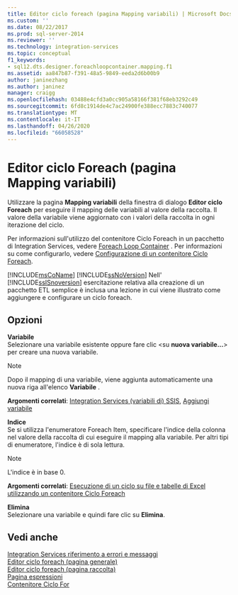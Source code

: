 ```yaml
---
title: Editor ciclo foreach (pagina Mapping variabili) | Microsoft Docs
ms.custom: ''
ms.date: 08/22/2017
ms.prod: sql-server-2014
ms.reviewer: ''
ms.technology: integration-services
ms.topic: conceptual
f1_keywords:
- sql12.dts.designer.foreachloopcontainer.mapping.f1
ms.assetid: aa847b87-f391-48a5-9849-eeda2d6b00b9
author: janinezhang
ms.author: janinez
manager: craigg
ms.openlocfilehash: 03488e4cfd3a0cc905a58166f381f68eb3292c49
ms.sourcegitcommit: 6fd8c1914de4c7ac24900fe388ecc7883c740077
ms.translationtype: MT
ms.contentlocale: it-IT
ms.lasthandoff: 04/26/2020
ms.locfileid: "66058528"
---
```

# <a name="foreach-loop-editor-variable-mappings-page"></a>Editor ciclo Foreach (pagina Mapping variabili)
  Utilizzare la pagina **Mapping variabili** della finestra di dialogo **Editor ciclo Foreach** per eseguire il mapping delle variabili al valore della raccolta. Il valore della variabile viene aggiornato con i valori della raccolta in ogni iterazione del ciclo.  
  
 Per informazioni sull'utilizzo del contenitore Ciclo Foreach in un pacchetto di Integration Services, vedere [Foreach Loop Container](control-flow/foreach-loop-container.md) . Per informazioni su come configurarlo, vedere [Configurazione di un contenitore Ciclo Foreach](../../2014/integration-services/configure-a-foreach-loop-container.md).  
  
 [!INCLUDE[msCoName](../includes/msconame-md.md)] [!INCLUDE[ssNoVersion](../includes/ssnoversion-md.md)] Nell' [!INCLUDE[ssISnoversion](../includes/ssisnoversion-md.md)] esercitazione relativa alla creazione di un pacchetto ETL semplice è inclusa una lezione in cui viene illustrato come aggiungere e configurare un ciclo foreach.  
  
## <a name="options"></a>Opzioni  
 **Variabile**  
 Selezionare una variabile esistente oppure fare clic \<su **nuova variabile...**> per creare una nuova variabile.  
  
> [!NOTE]  
>   Dopo il mapping di una variabile, viene aggiunta automaticamente una nuova riga all'elenco **Variabile** .  
  
 **Argomenti correlati**: [Integration Services &#40;variabili di&#41; SSIS](integration-services-ssis-variables.md), [Aggiungi variabile](../../2014/integration-services/add-variable.md)  
  
 **Indice**  
 Se si utilizza l'enumeratore Foreach Item, specificare l'indice della colonna nel valore della raccolta di cui eseguire il mapping alla variabile. Per altri tipi di enumeratore, l'indice è di sola lettura.  
  
> [!NOTE]  
>  L'indice è in base 0.  
  
 **Argomenti correlati**: [Esecuzione di un ciclo su file e tabelle di Excel utilizzando un contenitore Ciclo Foreach](control-flow/loop-through-excel-files-and-tables-by-using-a-foreach-loop-container.md)  
  
 **Elimina**  
 Selezionare una variabile e quindi fare clic su **Elimina**.  
  
## <a name="see-also"></a>Vedi anche  
 [Integration Services riferimento a errori e messaggi](../../2014/integration-services/integration-services-error-and-message-reference.md)   
 [Editor ciclo foreach &#40;pagina generale&#41;](general-page-of-integration-services-designers-options.md)   
 [Editor ciclo foreach &#40;pagina raccolta&#41;](../../2014/integration-services/foreach-loop-editor-collection-page.md)   
 [Pagina espressioni](expressions/expressions-page.md)   
 [Contenitore Ciclo For](control-flow/for-loop-container.md)  
  
  
